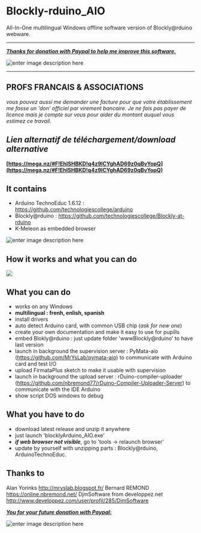 # Blockly-rduino_AIO
All-In-One multilingual Windows offline software version of Blockly@rduino webware.

----------

***[Thanks for donation with Paypal to help me improve this software.](https://www.paypal.com/fr/cgi-bin/webscr?cmd=_flow&SESSION=o8z3KNFl16Tjlxhk1mBekCcRsG_3_NDe0CfWh8b1vfSYIbMxJnwa92YwM3y&dispatch=5885d80a13c0db1f8e263663d3faee8d4fe1dd75ca3bd4f11d72275b28239088)***

![enter image description here](https://www.paypalobjects.com/fr_FR/FR/i/btn/btn_donateCC_LG.gif)

----------

**PROFS FRANCAIS & ASSOCIATIONS**
----------------------------------
*vous pouvez aussi me demander une facture pour que votre établissement me fasse un 'don' officiel par virement bancaire. Je ne fais pas payer de licence mais je compte sur vous pour aider du montant auquel vous estimez ce travail.*

*Lien alternatif de téléchargement/download alternative*
------------------------------------------------------
**[https://mega.nz/#F!EhlSHBKD!q4z9ICYghAD69z0qBvYopQ](https://mega.nz/#F!EhlSHBKD!q4z9ICYghAD69z0qBvYopQ)**


**It contains**
-------------
 - Arduino TechnoEduc 1.6.12 : https://github.com/technologiescollege/arduino 
 - Blockly@rduino : https://github.com/technologiescollege/Blockly-at-rduino
 - K-Meleon as embedded browser
 
![enter image description here](https://raw.githubusercontent.com/technologiescollege/Blockly-rduino_AIO/master/documentation/Capture.jpg)

How it works and what you can do
--------------

[![](https://raw.githubusercontent.com/technologiescollege/Blockly-at-rduino/gh-pages/media/Capture.jpg)
](https://vimeo.com/191727929)

What you can do
--------------

 - works on any Windows
 - **multilingual : frenh, enlish, spanish**
 - install drivers
 - auto detect Arduino card, with common USB chip (*ask for new one*)
 - create your own documentation and make it easy to use for pupills
 - embed Blokly@rduino : just update folder 'wwwBlockly@rduino' to have last version
 - launch in background the supervision server : PyMata-aio (https://github.com/MrYsLab/pymata-aio) to communicate with Arduino card and test I/O
 - upload FirmataPlus sketch to make it usable with supervision
 - launch in background the upload server : rDuino-compiler-uploader (https://github.com/nbremond77/rDuino-Compiler-Uploader-Server) to communicate with the IDE Arduino
 - show script DOS windows to debug

What you have to do
-------------------

 - download latest release and unzip it anywhere
 - just launch 'blocklyArduino_AIO.exe'
 - ***if web browser not visible***, go to 'tools -> relaunch browser'
 - update by yourself with unzipping parts : Blockly@rduino, ArduinoTechnoEduc.

Thanks to
---------

Alan Yorinks http://mryslab.blogspot.fr/
Bernard REMOND https://online.nbremond.net/
DjmSoftware from developpez.net http://www.developpez.com/user/profil/285/DjmSoftware

***[You for your future donation with Paypal:](https://www.paypal.com/fr/cgi-bin/webscr?cmd=_flow&SESSION=o8z3KNFl16Tjlxhk1mBekCcRsG_3_NDe0CfWh8b1vfSYIbMxJnwa92YwM3y&dispatch=5885d80a13c0db1f8e263663d3faee8d4fe1dd75ca3bd4f11d72275b28239088)***

![enter image description here](https://www.paypalobjects.com/fr_FR/FR/i/btn/btn_donateCC_LG.gif)

